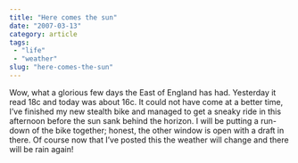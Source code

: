 ```yaml
---
title: "Here comes the sun"
date: "2007-03-13"
category: article
tags:
 - "life"
 - "weather"
slug: "here-comes-the-sun"
---
```


Wow, what a glorious few days the East of England has had. Yesterday it read 18c and today was about 16c. It could not have come at a better time, I’ve finished my new stealth bike and managed to get a sneaky ride in this afternoon before the sun sank behind the horizon. I will be putting a run-down of the bike together; honest, the other window is open with a draft in there. Of course now that I’ve posted this the weather will change and there will be rain again!
